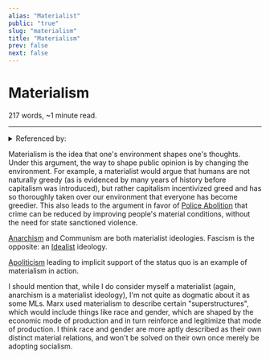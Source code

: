 ```yaml
---
alias: "Materialist"
public: "true"
slug: "materialism"
title: "Materialism"
prev: false
next: false
---
```

<script setup>
import { data } from '../../git.data.ts';
import { useData } from 'vitepress';
const pageData = useData();
</script>
<h1 class="p-name">Materialism</h1>
<p>217 words, ~1 minute read. <span v-html="data[`site/${pageData.page.value.relativePath}`]" /></p>
<hr/>

<details><summary>Referenced by:</summary><a href="/garden/idealism/index.md">Idealism</a><a href="/garden/leftism/index.md">Leftism</a><a href="/garden/personality/index.md">Personality</a><a href="/garden/profit-motive/index.md">Profit Motive</a><a href="/garden/transformative-justice/index.md">Transformative Justice</a></details>

Materialism is the idea that one's environment shapes one's thoughts. Under this argument, the way to shape public opinion is by changing the environment. For example, a materialist would argue that humans are not naturally greedy (as is evidenced by many years of history before capitalism was introduced), but rather capitalism incentivized greed and has so thoroughly taken over our environment that everyone has become greedier. This also leads to the argument in favor of [Police Abolition](/garden/police-abolition/index.md) that crime can be reduced by improving people's material conditions, without the need for state sanctioned violence.

[Anarchism](/garden/anarchism/index.md) and Communism are both materialist ideologies. Fascism is the opposite: an [Idealist](/garden/idealism/index.md) ideology.

[Apoliticism](/garden/apoliticism/index.md) leading to implicit support of the status quo is an example of materialism in action.

I should mention that, while I do consider myself a materialist (again, anarchism is a materialist ideology), I'm not quite as dogmatic about it as some MLs. Marx used materialism to describe certain "superstructures", which would include things like race and gender, which are shaped by the economic mode of production and in turn reinforce and legitimize that mode of production. I think race and gender are more aptly described as their own distinct material relations, and won't be solved on their own once merely be adopting socialism.